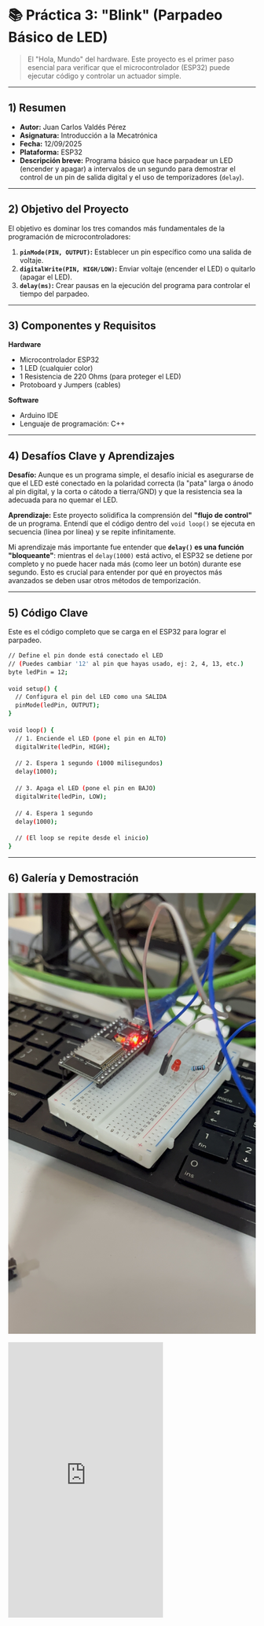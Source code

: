 # 📚 Práctica 3: "Blink" (Parpadeo Básico de LED)

> El "Hola, Mundo" del hardware. Este proyecto es el primer paso esencial para verificar que el microcontrolador (ESP32) puede ejecutar código y controlar un actuador simple.

---

## 1) Resumen

- **Autor:** Juan Carlos Valdés Pérez
- **Asignatura:** Introducción a la Mecatrónica
- **Fecha:** 12/09/2025
- **Plataforma:** ESP32
- **Descripción breve:** Programa básico que hace parpadear un LED (encender y apagar) a intervalos de un segundo para demostrar el control de un pin de salida digital y el uso de temporizadores (`delay`).

---

## 2) Objetivo del Proyecto

El objetivo es dominar los tres comandos más fundamentales de la programación de microcontroladores:

1.  **`pinMode(PIN, OUTPUT)`:** Establecer un pin específico como una salida de voltaje.
2.  **`digitalWrite(PIN, HIGH/LOW)`:** Enviar voltaje (encender el LED) o quitarlo (apagar el LED).
3.  **`delay(ms)`:** Crear pausas en la ejecución del programa para controlar el tiempo del parpadeo.

---

## 3) Componentes y Requisitos

**Hardware**
- Microcontrolador ESP32
- 1 LED (cualquier color)
- 1 Resistencia de 220 Ohms (para proteger el LED)
- Protoboard y Jumpers (cables)

**Software**
- Arduino IDE
- Lenguaje de programación: C++

---

## 4) Desafíos Clave y Aprendizajes

**Desafío:**
Aunque es un programa simple, el desafío inicial es asegurarse de que el LED esté conectado en la polaridad correcta (la "pata" larga o ánodo al pin digital, y la corta o cátodo a tierra/GND) y que la resistencia sea la adecuada para no quemar el LED.

**Aprendizaje:**
Este proyecto solidifica la comprensión del **"flujo de control"** de un programa. Entendí que el código dentro del `void loop()` se ejecuta en secuencia (línea por línea) y se repite infinitamente.

Mi aprendizaje más importante fue entender que **`delay()` es una función "bloqueante"**: mientras el `delay(1000)` está activo, el ESP32 se detiene por completo y no puede hacer nada más (como leer un botón) durante ese segundo. Esto es crucial para entender por qué en proyectos más avanzados se deben usar otros métodos de temporización.

---

## 5) Código Clave

Este es el código completo que se carga en el ESP32 para lograr el parpadeo.

```bash
// Define el pin donde está conectado el LED
// (Puedes cambiar '12' al pin que hayas usado, ej: 2, 4, 13, etc.)
byte ledPin = 12; 

void setup() {
  // Configura el pin del LED como una SALIDA
  pinMode(ledPin, OUTPUT);
}

void loop() {
  // 1. Enciende el LED (pone el pin en ALTO)
  digitalWrite(ledPin, HIGH);
  
  // 2. Espera 1 segundo (1000 milisegundos)
  delay(1000);
  
  // 3. Apaga el LED (pone el pin en BAJO)
  digitalWrite(ledPin, LOW);
  
  // 4. Espera 1 segundo
  delay(1000);
  
  // (El loop se repite desde el inicio)
}


```
---
## 6) Galería y Demostración

![Armado en protoboard](recursos/imgs/Blink.jpeg)

<iframe width="315" height="560" src="https://youtube.com/embed/3m5MGUfytws?feature=share>" title="YouTube video player" frameborder="0" allow="accelerometer; autoplay; clipboard-write; encrypted-media; gyroscope; picture-in-picture; web-share" allowfullscreen></iframe>

